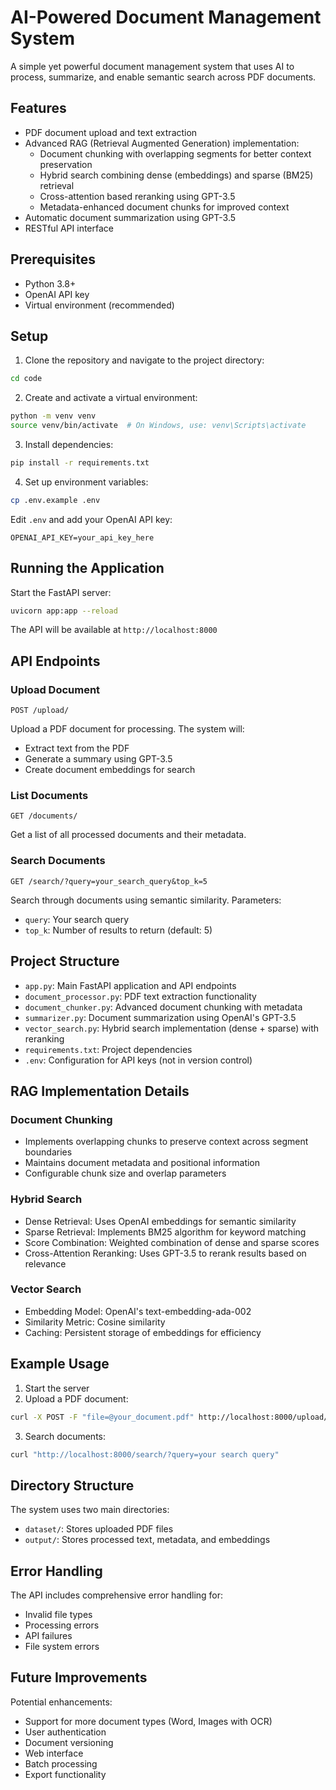 # AI-Powered Document Management System

A simple yet powerful document management system that uses AI to process, summarize, and enable semantic search across PDF documents.

## Features

- PDF document upload and text extraction
- Advanced RAG (Retrieval Augmented Generation) implementation:
  - Document chunking with overlapping segments for better context preservation
  - Hybrid search combining dense (embeddings) and sparse (BM25) retrieval
  - Cross-attention based reranking using GPT-3.5
  - Metadata-enhanced document chunks for improved context
- Automatic document summarization using GPT-3.5
- RESTful API interface

## Prerequisites

- Python 3.8+
- OpenAI API key
- Virtual environment (recommended)

## Setup

1. Clone the repository and navigate to the project directory:

```bash
cd code
```

2. Create and activate a virtual environment:

```bash
python -m venv venv
source venv/bin/activate  # On Windows, use: venv\Scripts\activate
```

3. Install dependencies:

```bash
pip install -r requirements.txt
```

4. Set up environment variables:

```bash
cp .env.example .env
```

Edit `.env` and add your OpenAI API key:

```
OPENAI_API_KEY=your_api_key_here
```

## Running the Application

Start the FastAPI server:

```bash
uvicorn app:app --reload
```

The API will be available at `http://localhost:8000`

## API Endpoints

### Upload Document
```http
POST /upload/
```
Upload a PDF document for processing. The system will:
- Extract text from the PDF
- Generate a summary using GPT-3.5
- Create document embeddings for search

### List Documents
```http
GET /documents/
```
Get a list of all processed documents and their metadata.

### Search Documents
```http
GET /search/?query=your_search_query&top_k=5
```
Search through documents using semantic similarity. Parameters:
- `query`: Your search query
- `top_k`: Number of results to return (default: 5)

## Project Structure

- `app.py`: Main FastAPI application and API endpoints
- `document_processor.py`: PDF text extraction functionality
- `document_chunker.py`: Advanced document chunking with metadata
- `summarizer.py`: Document summarization using OpenAI's GPT-3.5
- `vector_search.py`: Hybrid search implementation (dense + sparse) with reranking
- `requirements.txt`: Project dependencies
- `.env`: Configuration for API keys (not in version control)

## RAG Implementation Details

### Document Chunking
- Implements overlapping chunks to preserve context across segment boundaries
- Maintains document metadata and positional information
- Configurable chunk size and overlap parameters

### Hybrid Search
- Dense Retrieval: Uses OpenAI embeddings for semantic similarity
- Sparse Retrieval: Implements BM25 algorithm for keyword matching
- Score Combination: Weighted combination of dense and sparse scores
- Cross-Attention Reranking: Uses GPT-3.5 to rerank results based on relevance

### Vector Search
- Embedding Model: OpenAI's text-embedding-ada-002
- Similarity Metric: Cosine similarity
- Caching: Persistent storage of embeddings for efficiency

## Example Usage

1. Start the server
2. Upload a PDF document:
```bash
curl -X POST -F "file=@your_document.pdf" http://localhost:8000/upload/
```

3. Search documents:
```bash
curl "http://localhost:8000/search/?query=your search query"
```

## Directory Structure

The system uses two main directories:
- `dataset/`: Stores uploaded PDF files
- `output/`: Stores processed text, metadata, and embeddings

## Error Handling

The API includes comprehensive error handling for:
- Invalid file types
- Processing errors
- API failures
- File system errors

## Future Improvements

Potential enhancements:
- Support for more document types (Word, Images with OCR)
- User authentication
- Document versioning
- Web interface
- Batch processing
- Export functionality

